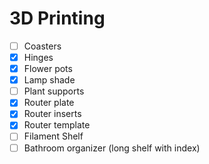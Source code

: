 # 3D Printing

- [ ] Coasters
- [x] Hinges
- [x] Flower pots
- [x] Lamp shade
- [ ] Plant supports
- [x] Router plate
- [x] Router inserts
- [x] Router template
- [ ] Filament Shelf
- [ ] Bathroom organizer (long shelf with index)
